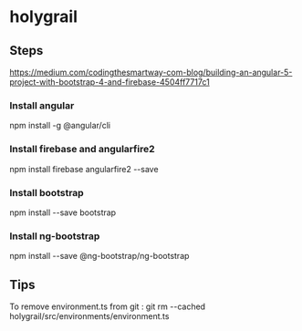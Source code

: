 # holygrail


## Steps 
https://medium.com/codingthesmartway-com-blog/building-an-angular-5-project-with-bootstrap-4-and-firebase-4504ff7717c1

### Install angular
npm install -g @angular/cli

### Install firebase and angularfire2
npm install firebase angularfire2 --save

### Install bootstrap
npm install --save bootstrap

### Install ng-bootstrap
npm install --save @ng-bootstrap/ng-bootstrap

## Tips 

To remove environment.ts from git : 
git rm --cached holygrail/src/environments/environment.ts
